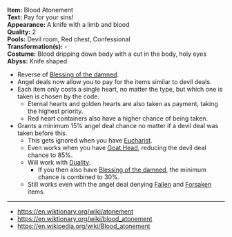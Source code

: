 **Item:** Blood Atonement
<br>
**Text:** Pay for your sins!
<br>
**Appearance:** A knife with a limb and blood
<br>
**Quality:** 2
<br>
**Pools:** Devil room, Red chest, Confessional
<br>
**Transformation(s):** -
<br>
**Costume:** Blood dripping down body with a cut in the body, holy eyes
<br>
**Abyss:** Knife shaped

- Reverse of [Blessing of the damned](/docs/items/passive/okay/Blessing%20of%20the%20damned/idea.md).
- Angel deals now allow you to pay for the items similar to devil deals.
- Each item only costs a single heart, no matter the type, but which one is taken is chosen by the code.
  - Eternal hearts and golden hearts are also taken as payment, taking the highest priority.
  - Red heart containers also have a higher chance of being taken.
- Grants a minimum 15% angel deal chance no matter if a devil deal was taken before this.
  - This gets ignored when you have [Eucharist](https://bindingofisaacrebirth.fandom.com/wiki/Eucharist).
  - Even works when you have [Goat Head](https://bindingofisaacrebirth.fandom.com/wiki/Goat_Head), reducing the devil deal chance to 85%.
  - Will work with [Duality](https://bindingofisaacrebirth.fandom.com/wiki/Duality).
    - If you then also have [Blessing of the damned](/docs/items/passive/okay/Blessing%20of%20the%20damned/idea.md), the minimum chance is combined to 30%.
  - Still works even with the angel deal denying [Fallen](/docs/items/passive/okay/Fallen/idea.md) and [Forsaken](/docs/items/passive/okay/Forsaken/idea.md) items.

---

- https://en.wiktionary.org/wiki/atonement
- https://en.wiktionary.org/wiki/blood_atonement
- https://en.wikipedia.org/wiki/Blood_atonement